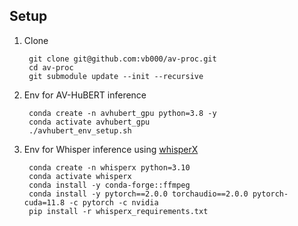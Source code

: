 ## Setup

1. Clone

        git clone git@github.com:vb000/av-proc.git
        cd av-proc
        git submodule update --init --recursive

2. Env for AV-HuBERT inference

        conda create -n avhubert_gpu python=3.8 -y
        conda activate avhubert_gpu
        ./avhubert_env_setup.sh

3. Env for Whisper inference using [whisperX](https://github.com/m-bain/whisperX/tree/v3.3.1)

        conda create -n whisperx python=3.10
        conda activate whisperx
        conda install -y conda-forge::ffmpeg
        conda install -y pytorch==2.0.0 torchaudio==2.0.0 pytorch-cuda=11.8 -c pytorch -c nvidia
        pip install -r whisperx_requirements.txt
